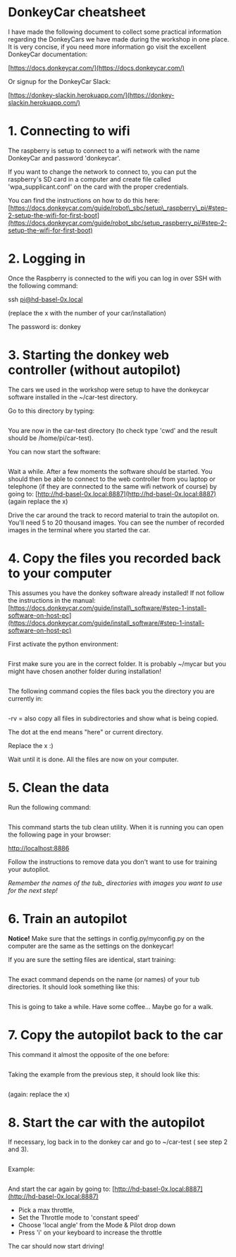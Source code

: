 # DonkeyCar cheatsheet

I have made the following document to collect some practical information regarding the DonkeyCars we have made during the workshop in one place. It is very concise, if you need more information go visit the excellent DonkeyCar documentation:

[https://docs.donkeycar.com/](https://docs.donkeycar.com/)

Or signup for the DonkeyCar Slack:

[https://donkey-slackin.herokuapp.com/](https://donkey-slackin.herokuapp.com/)

# 1. Connecting to wifi

The raspberry is setup to connect to a wifi network with the name DonkeyCar and password &#39;donkeycar&#39;.

If you want to change the network to connect to, you can put the raspberry&#39;s SD card in a computer and create file called &#39;wpa\_supplicant.conf&#39; on the card with the proper credentials.

You can find the instructions on how to do this here:
[https://docs.donkeycar.com/guide/robot\_sbc/setup\_raspberry\_pi/#step-2-setup-the-wifi-for-first-boot](https://docs.donkeycar.com/guide/robot_sbc/setup_raspberry_pi/#step-2-setup-the-wifi-for-first-boot)

# 2. Logging in

Once the Raspberry is connected to the wifi you can log in over SSH with the following command:

ssh [pi@hd-basel-0x.local](mailto:pi@hd-basel-0x.local)

(replace the x with the number of your car/installation)

The password is: donkey

# 3. Starting the donkey web controller (without autopilot)

The cars we used in the workshop were setup to have the donkeycar software installed in the ~/car-test directory.

Go to this directory by typing:

```cd car-test
```

You are now in the car-test directory (to check type &#39;cwd&#39; and the result should be /home/pi/car-test).

You can now start the software:

```python manage.py drive
```

Wait a while. After a few moments the software should be started. You should then be able to connect to the web controller from you laptop or telephone (if they are connected to the same wifi network of course) by going to: [http://hd-basel-0x.local:8887](http://hd-basel-0x.local:8887) (again replace the x)

Drive the car around the track to record material to train the autopilot on. You&#39;ll need 5 to 20 thousand images. You can see the number of recorded images in the terminal where you started the car.

# 4. Copy the files you recorded back to your computer

This assumes you have the donkey software already installed! If not follow the instructions in the manual: [https://docs.donkeycar.com/guide/install\_software/#step-1-install-software-on-host-pc](https://docs.donkeycar.com/guide/install_software/#step-1-install-software-on-host-pc)

First activate the python environment:

```conda activate donkey
```

First make sure you are in the correct folder. It is probably ~/mycar but you might have chosen another folder during installation!

```cd ~/mycar
```

The following command copies the files back you the directory you are currently in:

```rsync -rv [pi@hs-basel-0x.local](mailto:pi@hs-basel-0x.local):~/car-test/data .
```

-rv = also copy all files in subdirectories and show what is being copied.

The dot at the end means &quot;here&quot; or current directory.

Replace the x :)

Wait until it is done. All the files are now on your computer.



# 5. Clean the data

Run the following command:

```donkey tubclean data/
```

This command starts the tub clean utility. When it is running you can open the following page in your browser:

[http://localhost:8886](http://localhost:8886)

Follow the instructions to remove data you don&#39;t want to use for training your autopliot.

_Remember the names of the tub\_ directories with images you want to use for the next step!_

# 6. Train an autopilot

**Notice!** Make sure that the settings in config.py/myconfig.py on the computer are the same as the settings on the donkeycar!

If you are sure the setting files are identical, start training:

```python manage.py train --tub \&lt;tub folder names comma separated\&gt; --model models/\&lt;pilot name\&gt;.h5
```

The exact command depends on the name (or names) of your tub directories. It should look something like this:

```python manage.py train --tub data/tub\_68\_20-02-12 --model models/super-pilot.h5
```

This is going to take a while. Have some coffee… Maybe go for a walk.



# 7. Copy the autopilot back to the car

This command it almost the opposite of the one before:

```rsync -rv ./models/\&lt;pilot name\&gt;.h5 [pi@hs-basel-0x.local](mailto:pi@hs-basel-0x.local):~/car-test/models
```

Taking the example from the previous step, it should look like this:

```rsync -rv ./models/super-pilot.h5 [pi@hs-basel-0x.local](mailto:pi@hs-basel-0x.local):~/car-test/models
```

(again: replace the x)

# 8. Start the car with the autopilot

If necessary, log back in to the donkey car and go to ~/car-test ( see step 2 and 3).

```python manage.py drive --model models/\&lt;model name\&gt;.h5
```

Example:

```python manage.py drive model --models/super-pilot.h5
```

And start the car again by going to: [http://hd-basel-0x.local:8887](http://hd-basel-0x.local:8887)

- Pick a max throttle,
- Set the Throttle mode to &#39;constant speed&#39;
- Choose &#39;local angle&#39; from the Mode &amp; Pilot drop down
- Press &#39;i&#39; on your keyboard to increase the throttle

The car should now start driving!